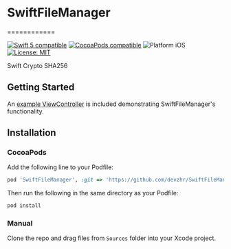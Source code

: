 # SwiftFileManager
============

<p align="left">
	<a href="https://developer.apple.com/swift"><img src="https://img.shields.io/badge/Swift_5-compatible-4BC51D.svg?style=flat" alt="Swift 5 compatible" /></a>
	<a href="https://cocoapods.org/pods/ScrollableDatepicker"><img src="https://img.shields.io/badge/pod-2.2.0-blue.svg" alt="CocoaPods compatible" /></a>
	<img src="https://img.shields.io/badge/platform-iOS-blue.svg?style=flat" alt="Platform iOS" />
	<a href="https://raw.githubusercontent.com/devzhr/SwiftFileManager/master/LICENSE"><img src="http://img.shields.io/badge/license-MIT-blue.svg?style=flat" alt="License: MIT" /></a>
</p>
Swift Crypto SHA256 

## Getting Started

An [example ViewController](https://github.com/devzhr/SwiftFileManager/blob/master/Example/sha256/ViewController.swift) is included demonstrating SwiftFileManager's functionality.


## Installation

### CocoaPods

Add the following line to your Podfile:

```ruby
pod 'SwiftFileManager', :git => 'https://github.com/devzhr/SwiftFileManager.git', :tag => 'v0.0.1'
```
Then run the following in the same directory as your Podfile:

```ruby
pod install
```
### Manual

Clone the repo and drag files from `Sources` folder into your Xcode project.
